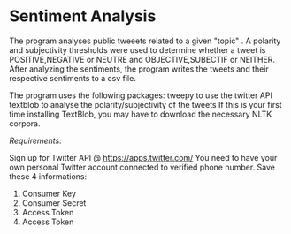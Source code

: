 # Sentiment Analysis

The program analyses public tweeets related to a given "topic" .
A polarity and subjectivity thresholds were used to determine whether a tweet is
POSITIVE,NEGATIVE or NEUTRE and OBJECTIVE,SUBECTIF or NEITHER.
After analyzing the sentiments, the program writes the tweets and their respective sentiments
to a csv file.

The program uses the following packages:
tweepy        to use the twitter API
textblob      to analyse the polarity/subjectivity of the tweets
If this is your first time installing TextBlob, you may have to download the necessary NLTK corpora.

*Requirements:*

Sign up for Twitter API @ https://apps.twitter.com/
You need to have your own personal Twitter account connected to verified phone number.
Save these 4 informations: 
 1. Consumer Key
 2. Consumer Secret
 3. Access Token
 4. Access Token
